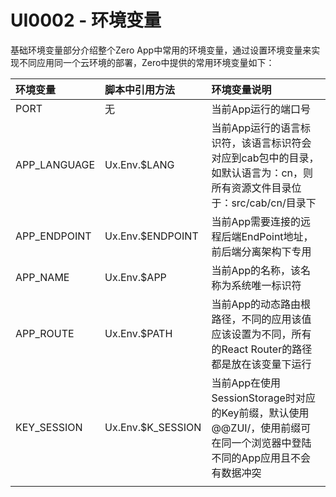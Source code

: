 # UI0002 - 环境变量

基础环境变量部分介绍整个Zero App中常用的环境变量，通过设置环境变量来实现不同应用同一个云环境的部署，Zero中提供的常用环境变量如下：

| 环境变量 | 脚本中引用方法 | 环境变量说明 |
| :--- | :--- | :--- |
| PORT | 无 | 当前App运行的端口号 |
| APP\_LANGUAGE | Ux.Env.$LANG | 当前App运行的语言标识符，该语言标识符会对应到cab包中的目录，如默认语言为：cn，则所有资源文件目录位于：src/cab/cn/目录下 |
| APP\_ENDPOINT | Ux.Env.$ENDPOINT | 当前App需要连接的远程后端EndPoint地址，前后端分离架构下专用 |
| APP\_NAME | Ux.Env.$APP | 当前App的名称，该名称为系统唯一标识符 |
| APP\_ROUTE | Ux.Env.$PATH | 当前App的动态路由根路径，不同的应用该值应该设置为不同，所有的React Router的路径都是放在该变量下运行 |
| KEY\_SESSION | Ux.Env.$K\_SESSION | 当前App在使用SessionStorage时对应的Key前缀，默认使用@@ZUI/，使用前缀可在同一个浏览器中登陆不同的App应用且不会有数据冲突 |
|  |  |  |



